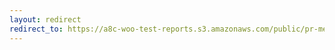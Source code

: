 ```yaml
---
layout: redirect
redirect_to: https://a8c-woo-test-reports.s3.amazonaws.com/public/pr-merge/41792/e2e/index.html
---
```

